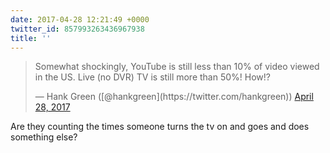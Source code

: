 ```yaml
---
date: 2017-04-28 12:21:49 +0000
twitter_id: 857993263436967938
title: ''
---
```


<blockquote class="twitter-tweet"><p lang="en" dir="ltr">Somewhat shockingly, YouTube is still less than 10% of video viewed in the US. Live (no DVR) TV is still more than 50%! How!?</p>&mdash; Hank Green ([@hankgreen](https://twitter.com/hankgreen)) <a href="https://twitter.com/hankgreen/status/857992534131388416?ref_src=twsrc%5Etfw">April 28, 2017</a></blockquote>
<script async src="https://platform.twitter.com/widgets.js" charset="utf-8"></script>

Are they counting the times someone turns the tv on and goes and does something else?
